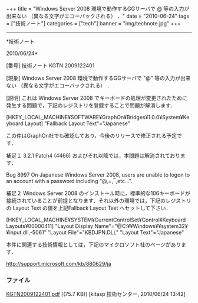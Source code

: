 ﻿+++
title = "Windows Server 2008 環境で動作するGGサーバで @ 等の入力が出来ない （異なる文字がエコーバックされる） ．"
date = "2010-06-24"
tags = ["技術ノート"]
categories = ["tech"]
banner = "img/technote.jpg"
+++

-----------------------------------------------------------------------------------------------------------------------------

*技術ノート

2010/06/24*


[番号]
技術ノート KGTN 2009122401

[現象]
Windows Server 2008 環境で動作するGGサーバで "@" 等の入力が出来ない
（異なる文字がエコーバックされる） ．

[説明]
これは Windows Server 2008
でキーボードの処理が変更されたために発生する問題で，下記のレジストリを登録することで問題が解消します．

[HKEY_LOCAL_MACHINE¥SOFTWARE¥GraphOn¥Bridges¥1.0.0¥System¥Keyboard
Layout]
"Fallback Layout Text"="Japanese"

この件はGraphOn社でも確認しており，今後のリリースで修正される予定です．

補足１
3.2.1 Patch4 (4466) およびそれ以降では，本問題は解消されております．

Bug 8997
On Japanese Windows Server 2008, users are unable to logon to an
account
with a password including "@,=,‾,etc...".

補足２
Windows Server 2008
のインストール時に，標準的な106キーボードが接続されていることが前提となります．それ以外の環境では，下記のレジストリの
Layout Text の値を上記Fallback Layout Text へセットして下さい．

[HKEY_LOCAL_MACHINE¥SYSTEM¥CurrentControlSet¥Control¥Keyboard
Layouts¥00000411]
"Layout Display Name"="@C:¥¥Windows¥¥system32¥¥input.dll,-5061"
"Layout File"="KBDJPN.DLL"
"Layout Text"="Japanese"

本件に関連する技術情報としては，下記のマイクロソフト社のページがあります．

<http://support.microsoft.com/kb/880629/ja>


### ファイル





[KGTN2009122401.pdf](http://techreport.kitasp.net/attachments/download/40/KGTN2009122401.pdf)
 [(75.7 KB)] [kitasp 技術センター, 2010/06/24
13:42]
